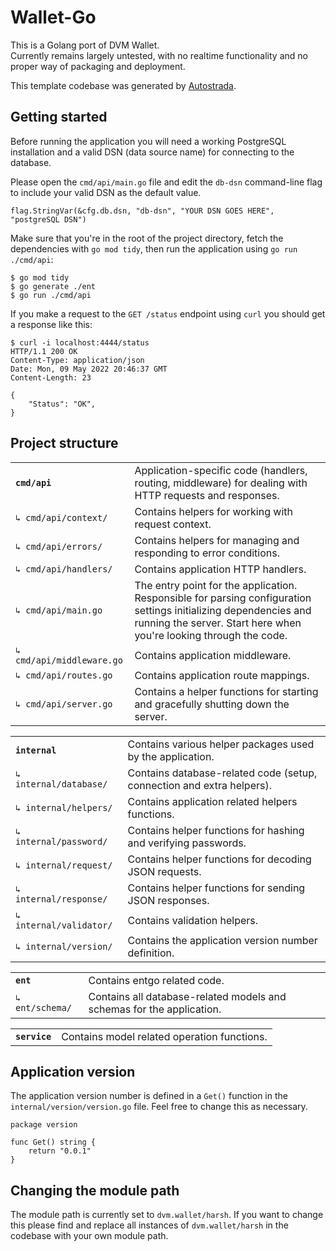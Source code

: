 # Wallet-Go

This is a Golang port of DVM Wallet.
<br>
Currently remains largely untested, with no realtime functionality and no proper way of packaging and deployment.
<br>

This template codebase was generated by [Autostrada](https://autostrada.dev/).

## Getting started

Before running the application you will need a working PostgreSQL installation and a valid DSN (data source name) for connecting to the database.

Please open the `cmd/api/main.go` file and edit the `db-dsn` command-line flag to include your valid DSN as the default value.

```
flag.StringVar(&cfg.db.dsn, "db-dsn", "YOUR DSN GOES HERE", "postgreSQL DSN")
```

Make sure that you're in the root of the project directory, fetch the dependencies with `go mod tidy`, then run the application using `go run ./cmd/api`:

```
$ go mod tidy
$ go generate ./ent
$ go run ./cmd/api
```

If you make a request to the `GET /status` endpoint using `curl` you should get a response like this:

```
$ curl -i localhost:4444/status
HTTP/1.1 200 OK
Content-Type: application/json
Date: Mon, 09 May 2022 20:46:37 GMT
Content-Length: 23

{
    "Status": "OK",
}
```

## Project structure

|                           |                                                                                                                                                                                        |
|---------------------------|----------------------------------------------------------------------------------------------------------------------------------------------------------------------------------------|
| **`cmd/api`**             | Application-specific code (handlers, routing, middleware) for dealing with HTTP requests and responses.                                                                                |
| `↳ cmd/api/context/`      | Contains helpers for working with request context.                                                                                                                                     |
| `↳ cmd/api/errors/`       | Contains helpers for managing and responding to error conditions.                                                                                                                      |
| `↳ cmd/api/handlers/`     | Contains application HTTP handlers.                                                                                                                                                    |
| `↳ cmd/api/main.go`       | The entry point for the application. Responsible for parsing configuration settings initializing dependencies and running the server. Start here when you're looking through the code. |
| `↳ cmd/api/middleware.go` | Contains application middleware.                                                                                                                                                       |
| `↳ cmd/api/routes.go`     | Contains application route mappings.                                                                                                                                                   |
| `↳ cmd/api/server.go`     | Contains a helper functions for starting and gracefully shutting down the server.                                                                                                      |

|                         |                                                                       |
|-------------------------|-----------------------------------------------------------------------|
| **`internal`**          | Contains various helper packages used by the application.             |
| `↳ internal/database/`  | Contains database-related code (setup, connection and extra helpers). |
| `↳ internal/helpers/`   | Contains application related helpers functions.                       |
| `↳ internal/password/`  | Contains helper functions for hashing and verifying passwords.        |
| `↳ internal/request/`   | Contains helper functions for decoding JSON requests.                 |
| `↳ internal/response/`  | Contains helper functions for sending JSON responses.                 |
| `↳ internal/validator/` | Contains validation helpers.                                          |
| `↳ internal/version/`   | Contains the application version number definition.                   |



|                 |                                                                       |
|-----------------|-----------------------------------------------------------------------|
| **`ent`**       | Contains entgo related code.                                          |
| `↳ ent/schema/` | Contains all database-related models and schemas for the application. |



|               |                                             |
|---------------|---------------------------------------------|
| **`service`** | Contains model related operation functions. |


## Application version

The application version number is defined in a `Get()` function in the `internal/version/version.go` file. Feel free to change this as necessary.

```
package version

func Get() string {
    return "0.0.1"
}
```

## Changing the module path

The module path is currently set to `dvm.wallet/harsh`. If you want to change this please find and replace all instances of `dvm.wallet/harsh` in the codebase with your own module path.